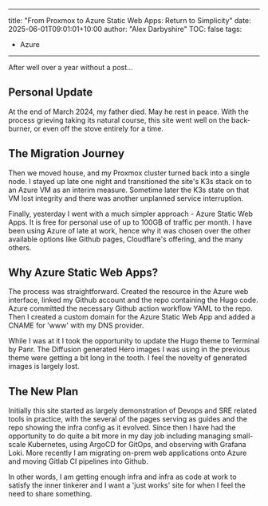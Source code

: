 
---
title: "From Proxmox to Azure Static Web Apps: Return to Simplicity"
date:  2025-06-01T09:01:01+10:00
author: "Alex Darbyshire"
TOC: false
tags: 
  - Azure 
---


After well over a year without a post...

## Personal Update

At the end of March 2024, my father died. May he rest in peace. With the process grieving taking its natural course, this site went well on the back-burner, or even off the stove entirely for a time.

## The Migration Journey

Then we moved house, and my Proxmox cluster turned back into a single node. I stayed up late one night and transitioned the site's K3s stack on to an Azure VM as an interim measure. Sometime later the K3s state on that VM lost integrity and there was another unplanned service interruption.

Finally, yesterday I went with a much simpler approach - Azure Static Web Apps. It is free for personal use of up to 100GB of traffic per month. I have been using Azure of late at work, hence why it was chosen over the other available options like Github pages, Cloudflare's offering, and the many others.

## Why Azure Static Web Apps?

The process was straightforward. Created the resource in the Azure web interface, linked my Github account and the repo containing the Hugo code. Azure committed the necessary Github action workflow YAML to the repo. Then I created a custom domain for the Azure Static Web App and added a CNAME for 'www' with my DNS provider.

While I was at it I took the opportunity to update the Hugo theme to Terminal by Panr. The Diffusion generated Hero images I was using in the previous theme were getting a bit long in the tooth. I feel the novelty of generated images is largely lost.

## The New Plan

Initially this site started as largely demonstration of Devops and SRE related tools in practice, with the several of the pages serving as guides and the repo showing the infra config as it evolved. Since then I have had the opportunity to do quite a bit more in my day job including managing small-scale Kubernetes, using ArgoCD for GitOps, and observing with Grafana Loki. More recently I am migrating on-prem web applications onto Azure and moving Gitlab CI pipelines into Github. 

In other words, I am getting enough infra and infra as code at work to satisfy the inner tinkerer and I want a 'just works' site for when I feel the need to share something.